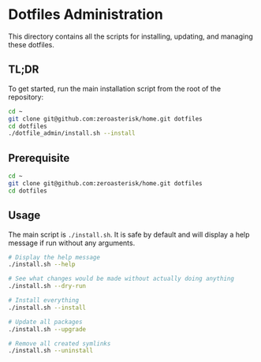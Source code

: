 # Dotfiles Administration

This directory contains all the scripts for installing, updating, and managing these dotfiles.

## TL;DR

To get started, run the main installation script from the root of the repository:

```bash
cd ~
git clone git@github.com:zeroasterisk/home.git dotfiles
cd dotfiles
./dotfile_admin/install.sh --install
```

## Prerequisite

```bash
cd ~
git clone git@github.com:zeroasterisk/home.git dotfiles
cd dotfiles
```

## Usage

The main script is `./install.sh`. It is safe by default and will display a help message if run without any arguments.

```bash
# Display the help message
./install.sh --help

# See what changes would be made without actually doing anything
./install.sh --dry-run

# Install everything
./install.sh --install

# Update all packages
./install.sh --upgrade

# Remove all created symlinks
./install.sh --uninstall
```

